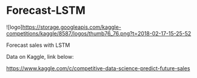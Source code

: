 # Forecast-LSTM

![logo]https://storage.googleapis.com/kaggle-competitions/kaggle/8587/logos/thumb76_76.png?t=2018-02-17-15-25-52

Forecast sales with LSTM

Data on Kaggle, link below:

https://www.kaggle.com/c/competitive-data-science-predict-future-sales
